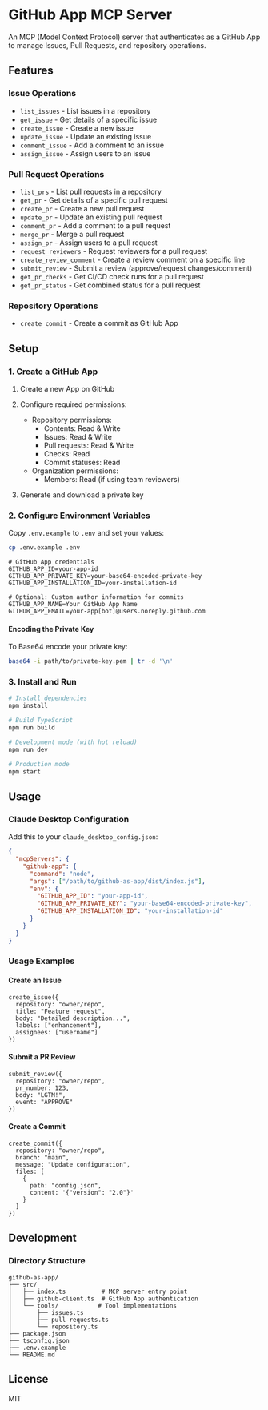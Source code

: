 # GitHub App MCP Server

An MCP (Model Context Protocol) server that authenticates as a GitHub App to manage Issues, Pull Requests, and repository operations.

## Features

### Issue Operations
- `list_issues` - List issues in a repository
- `get_issue` - Get details of a specific issue
- `create_issue` - Create a new issue
- `update_issue` - Update an existing issue
- `comment_issue` - Add a comment to an issue
- `assign_issue` - Assign users to an issue

### Pull Request Operations
- `list_prs` - List pull requests in a repository
- `get_pr` - Get details of a specific pull request
- `create_pr` - Create a new pull request
- `update_pr` - Update an existing pull request
- `comment_pr` - Add a comment to a pull request
- `merge_pr` - Merge a pull request
- `assign_pr` - Assign users to a pull request
- `request_reviewers` - Request reviewers for a pull request
- `create_review_comment` - Create a review comment on a specific line
- `submit_review` - Submit a review (approve/request changes/comment)
- `get_pr_checks` - Get CI/CD check runs for a pull request
- `get_pr_status` - Get combined status for a pull request

### Repository Operations
- `create_commit` - Create a commit as GitHub App

## Setup

### 1. Create a GitHub App

1. Create a new App on GitHub
2. Configure required permissions:
   - Repository permissions:
     - Contents: Read & Write
     - Issues: Read & Write
     - Pull requests: Read & Write
     - Checks: Read
     - Commit statuses: Read
   - Organization permissions:
     - Members: Read (if using team reviewers)

3. Generate and download a private key

### 2. Configure Environment Variables

Copy `.env.example` to `.env` and set your values:

```bash
cp .env.example .env
```

```env
# GitHub App credentials
GITHUB_APP_ID=your-app-id
GITHUB_APP_PRIVATE_KEY=your-base64-encoded-private-key
GITHUB_APP_INSTALLATION_ID=your-installation-id

# Optional: Custom author information for commits
GITHUB_APP_NAME=Your GitHub App Name
GITHUB_APP_EMAIL=your-app[bot]@users.noreply.github.com
```

#### Encoding the Private Key

To Base64 encode your private key:

```bash
base64 -i path/to/private-key.pem | tr -d '\n'
```

### 3. Install and Run

```bash
# Install dependencies
npm install

# Build TypeScript
npm run build

# Development mode (with hot reload)
npm run dev

# Production mode
npm start
```

## Usage

### Claude Desktop Configuration

Add this to your `claude_desktop_config.json`:

```json
{
  "mcpServers": {
    "github-app": {
      "command": "node",
      "args": ["/path/to/github-as-app/dist/index.js"],
      "env": {
        "GITHUB_APP_ID": "your-app-id",
        "GITHUB_APP_PRIVATE_KEY": "your-base64-encoded-private-key",
        "GITHUB_APP_INSTALLATION_ID": "your-installation-id"
      }
    }
  }
}
```

### Usage Examples

#### Create an Issue
```
create_issue({
  repository: "owner/repo",
  title: "Feature request",
  body: "Detailed description...",
  labels: ["enhancement"],
  assignees: ["username"]
})
```

#### Submit a PR Review
```
submit_review({
  repository: "owner/repo",
  pr_number: 123,
  body: "LGTM!",
  event: "APPROVE"
})
```

#### Create a Commit
```
create_commit({
  repository: "owner/repo",
  branch: "main",
  message: "Update configuration",
  files: [
    {
      path: "config.json",
      content: '{"version": "2.0"}'
    }
  ]
})
```

## Development

### Directory Structure
```
github-as-app/
├── src/
│   ├── index.ts          # MCP server entry point
│   ├── github-client.ts  # GitHub App authentication
│   └── tools/           # Tool implementations
│       ├── issues.ts
│       ├── pull-requests.ts
│       └── repository.ts
├── package.json
├── tsconfig.json
├── .env.example
└── README.md
```

## License

MIT